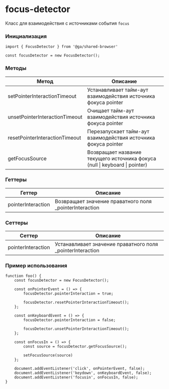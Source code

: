 # focus-detector

Класс для взаимодействия с источниками события `focus`

### Инициализация

```
import { FocusDetector } from '@ga/shared-browser'

const focusDetector = new FocusDetector();
```

### Методы

| Метод                          | Описание                                                                    |
| ------------------------------ | --------------------------------------------------------------------------- |
| setPointerInteractionTimeout   | Устанавливает тайм-аут взаимодействия источника фокуса pointer              |
| unsetPointerInteractionTimeout | Очищает тайм-аут взаимодействия источника фокуса pointer                    |
| resetPointerInteractionTimeout | Перезапускает тайм-аут взаимодействия источника фокуса pointer              |
| getFocusSource                 | Возвращает название текущего источника фокуса (null \| keyboard \| pointer) |

### Геттеры

| Геттер             | Описание                                                 |
| ------------------ | -------------------------------------------------------- |
| pointerInteraction | Возвращает значение праватного поля \_pointerInteraction |

### Сеттеры

| Сеттер             | Описание                                                    |
| ------------------ | ----------------------------------------------------------- |
| pointerInteraction | Устанавливает значение праватного поля \_pointerInteraction |

### Пример использования

```
function foo() {
    const focusDetector = new FocusDetector();

    const onPointerEvent = () => {
        focusDetector.pointerInteraction = true;

        focusDetector.resetPointerInteractionTimeout();
    };

    const onKeyboardEvent = () => {
        focusDetector.pointerInteraction = false;

        focusDetector.unsetPointerInteractionTimeout();
    };

    const onFocusIn = () => {
        const source = focusDetector.getFocusSource();

        setFocusSource(source)
    };

    document.addEventListener('click', onPointerEvent, false);
    document.addEventListener('keydown', onKeyboardEvent, false);
    document.addEventListener('focusin', onFocusIn, false);
}
```
